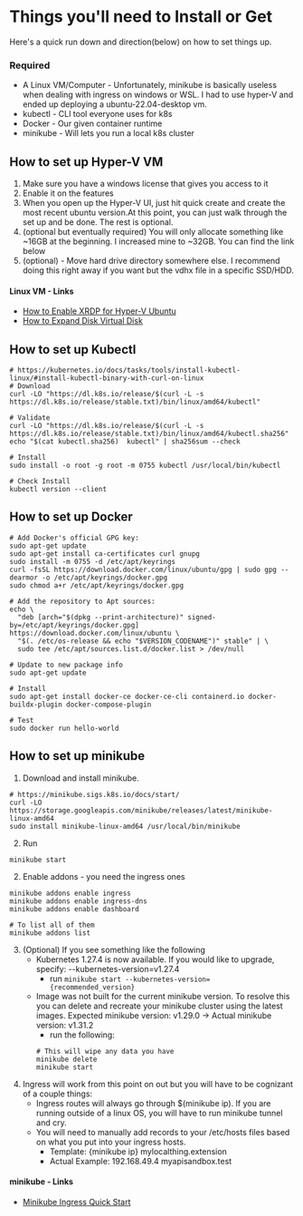 # Things you'll need to Install or Get

Here's a quick run down and direction(below) on how to set things up.

### Required
- A Linux VM/Computer - Unfortunately, minikube is basically useless when dealing with ingress on windows or WSL. I had to use hyper-V and ended up deploying a ubuntu-22.04-desktop vm.
- kubectl - CLI tool everyone uses for k8s
- Docker - Our given container runtime
- minikube - Will lets you run a local k8s cluster

## How to set up Hyper-V VM
1. Make sure you have a windows license that gives you access to it
2. Enable it on the features
3. When you open up the Hyper-V UI, just hit quick create and create the most recent ubuntu version.At this point, you can just walk through the set up and be done. The rest is optional.
4. (optional but eventually required) You will only allocate something like ~16GB at the beginning. I increased mine to ~32GB. You can find the link below
5. (optional) - Move hard drive directory somewhere else. I recommend doing this right away if you want but the vdhx file in a specific SSD/HDD. 

#### Linux VM - Links
- [How to Enable XRDP for Hyper-V Ubuntu](https://superuser.com/questions/1773172/remote-desktop-cant-connect-to-hyper-v-ubuntu-v22-04-guest)
- [How to Expand Disk Virtual Disk](https://linguist.is/2020/08/12/expand-ubuntu-disk-after-hyper-v-quick-create/)



## How to set up Kubectl
```shell
# https://kubernetes.io/docs/tasks/tools/install-kubectl-linux/#install-kubectl-binary-with-curl-on-linux
# Download
curl -LO "https://dl.k8s.io/release/$(curl -L -s https://dl.k8s.io/release/stable.txt)/bin/linux/amd64/kubectl"

# Validate
curl -LO "https://dl.k8s.io/release/$(curl -L -s https://dl.k8s.io/release/stable.txt)/bin/linux/amd64/kubectl.sha256"
echo "$(cat kubectl.sha256)  kubectl" | sha256sum --check

# Install
sudo install -o root -g root -m 0755 kubectl /usr/local/bin/kubectl

# Check Install
kubectl version --client

```



## How to set up Docker
```shell
# Add Docker's official GPG key:
sudo apt-get update
sudo apt-get install ca-certificates curl gnupg
sudo install -m 0755 -d /etc/apt/keyrings
curl -fsSL https://download.docker.com/linux/ubuntu/gpg | sudo gpg --dearmor -o /etc/apt/keyrings/docker.gpg
sudo chmod a+r /etc/apt/keyrings/docker.gpg

# Add the repository to Apt sources:
echo \
  "deb [arch="$(dpkg --print-architecture)" signed-by=/etc/apt/keyrings/docker.gpg] https://download.docker.com/linux/ubuntu \
  "$(. /etc/os-release && echo "$VERSION_CODENAME")" stable" | \
  sudo tee /etc/apt/sources.list.d/docker.list > /dev/null

# Update to new package info
sudo apt-get update

# Install
sudo apt-get install docker-ce docker-ce-cli containerd.io docker-buildx-plugin docker-compose-plugin

# Test
sudo docker run hello-world

```



## How to set up minikube

1. Download and install minikube. 
```shell
# https://minikube.sigs.k8s.io/docs/start/
curl -LO https://storage.googleapis.com/minikube/releases/latest/minikube-linux-amd64
sudo install minikube-linux-amd64 /usr/local/bin/minikube
```
2. Run
```shell
minikube start
```

2. Enable addons - you need the ingress ones
```shell
minikube addons enable ingress
minikube addons enable ingress-dns
minikube addons enable dashboard

# To list all of them
minikube addons list
```

3. (Optional) If you see something like the following
    - Kubernetes 1.27.4 is now available. If you would like to upgrade, specify: --kubernetes-version=v1.27.4
        - run ```minikube start --kubernetes-version={recommended_version}```
    - Image was not built for the current minikube version. To resolve this you can delete and recreate your minikube cluster using the latest images. Expected minikube version: v1.29.0 -> Actual minikube version: v1.31.2
        - run the following:
        ```
        # This will wipe any data you have
        minikube delete
        minikube start
        ```
4. Ingress will work from this point on out but you will have to be cognizant of a couple things:
    - Ingress routes will always go through $(minikube ip). If you are running outside of a linux OS, you will have to run minikube tunnel and cry.
    - You will need to manually add records to your /etc/hosts files based on what you put into your ingress hosts.
        - Template: {minikube ip} mylocalthing.extension
        - Actual Example: 192.168.49.4 myapisandbox.test

#### minikube - Links
- [Minikube Ingress Quick Start](https://minikube.sigs.k8s.io/docs/handbook/addons/ingress-dns/)





